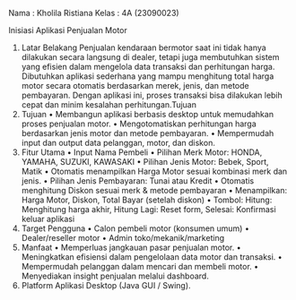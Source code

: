 Nama : Kholila Ristiana
Kelas : 4A (23090023)

Inisiasi Aplikasi Penjualan Motor
1.	Latar Belakang 
Penjualan kendaraan bermotor saat ini tidak hanya dilakukan secara langsung di dealer, tetapi juga membutuhkan sistem yang efisien dalam mengelola data transaksi dan perhitungan harga. Dibutuhkan aplikasi sederhana yang mampu menghitung total harga motor secara otomatis berdasarkan merek, jenis, dan metode pembayaran. Dengan aplikasi ini, proses transaksi bisa dilakukan lebih cepat dan minim kesalahan perhitungan.Tujuan
2.	Tujuan
•	Membangun aplikasi berbasis desktop untuk memudahkan proses penjualan motor.
•	Mengotomatiskan perhitungan harga berdasarkan jenis motor dan metode pembayaran.
•	Mempermudah input dan output data pelanggan, motor, dan diskon.
3.	Fitur Utama
•	Input Nama Pembeli
•	Pilihan Merk Motor: HONDA, YAMAHA, SUZUKI, KAWASAKI
•	Pilihan Jenis Motor: Bebek, Sport, Matik
•	Otomatis menampilkan Harga Motor sesuai kombinasi merk dan jenis.
•	Pilihan Jenis Pembayaran: Tunai atau Kredit
•	Otomatis menghitung Diskon sesuai merk & metode pembayaran
•	Menampilkan: Harga Motor, Diskon, Total Bayar (setelah diskon)
•	Tombol: Hitung: Menghitung harga akhir, Hitung Lagi: Reset form, Selesai: Konfirmasi keluar aplikasi
4.	Target Pengguna 
•	Calon pembeli motor (konsumen umum)
•	 Dealer/reseller motor
•	Admin toko/mekanik/marketing
5.	Manfaat
•	Memperluas jangkauan pasar penjualan motor.
•	Meningkatkan efisiensi dalam pengelolaan data motor dan transaksi.
•	Mempermudah pelanggan dalam mencari dan membeli motor.
•	Menyediakan insight penjualan melalui dashboard.
6.	Platform
Aplikasi Desktop (Java GUI / Swing). 

